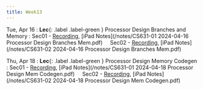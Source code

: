 ```yaml
---
title: Week13
---
```


Tue, Apr 16
: **Lec**{: .label .label-green } Processor Design Branches and Memory
: Sec01 - [Recording](https://usfca.zoom.us/rec/share/IqDal_lc46mkh_HodpwykrS4pH6x90b6Ier0y29MihQJnC16TOoe9gNDfYghjXYs.W8318Y-0gyv7_UzY?startTime=1713280139000),
          [iPad Notes](/notes/CS631-01 2024-04-16 Processor Design Branches Mem.pdf)
&nbsp; &nbsp;
Sec02 - [Recording](https://usfca.zoom.us/rec/share/GhMirVM30ipL5ppdvFUBYmWwkBrEN-1E11I3Yu2JWad3EkEI0V6RJJUXv6OBAN3L._5jzQZ9LK5xj9InX?startTime=1713304239000),
        [iPad Notes](/notes/CS631-02 2024-04-16 Processor Design Branches Mem.pdf)

Thu, Apr 18
: **Lec**{: .label .label-green } Processor Design Memory Codegen
: Sec01 - [Recording](https://usfca.zoom.us/rec/share/r0v6CBQ3BIRXAmeRkAiETlOfN4WAfDDdKzb-5s11JbohEbDXOAJ6UJGivvGcVW6Q._irQ0eKlu8nkBoVn?startTime=1713452911000),
          [iPad Notes](/notes/CS631-01 2024-04-18 Processor Design Mem Codegen.pdf)
&nbsp; &nbsp;
Sec02 - [Recording](https://usfca.zoom.us/rec/share/mVoGR0sieBQDNPTQOrW6GDt0Duni_KdM5YO2isYn6dW3yIn1erVXbFuC8C_D7Hpp.LbH1JDw9SbeG5r6K?startTime=1713476983000),
        [iPad Notes](/notes/CS631-02 2024-04-18 Processor Design Mem Codegen.pdf)
